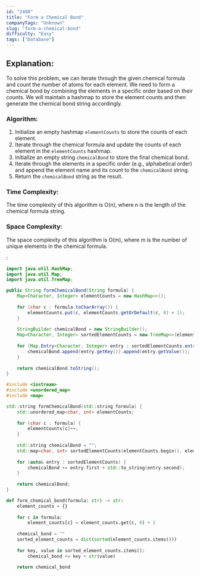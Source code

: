 ```yaml
---
id: "2480"
title: "Form a Chemical Bond"
companyTags: "Unknown"
slug: "form-a-chemical-bond"
difficulty: "Easy"
tags: ["Database"]
---
```


## Explanation:
To solve this problem, we can iterate through the given chemical formula and count the number of atoms for each element. We need to form a chemical bond by combining the elements in a specific order based on their counts. We will maintain a hashmap to store the element counts and then generate the chemical bond string accordingly.

### Algorithm:
1. Initialize an empty hashmap `elementCounts` to store the counts of each element.
2. Iterate through the chemical formula and update the counts of each element in the `elementCounts` hashmap.
3. Initialize an empty string `chemicalBond` to store the final chemical bond.
4. Iterate through the elements in a specific order (e.g., alphabetical order) and append the element name and its count to the `chemicalBond` string.
5. Return the `chemicalBond` string as the result.

### Time Complexity:
The time complexity of this algorithm is O(n), where n is the length of the chemical formula string.

### Space Complexity:
The space complexity of this algorithm is O(m), where m is the number of unique elements in the chemical formula.

:

```java
import java.util.HashMap;
import java.util.Map;
import java.util.TreeMap;

public String formChemicalBond(String formula) {
    Map<Character, Integer> elementCounts = new HashMap<>();
    
    for (char c : formula.toCharArray()) {
        elementCounts.put(c, elementCounts.getOrDefault(c, 0) + 1);
    }
    
    StringBuilder chemicalBond = new StringBuilder();
    Map<Character, Integer> sortedElementCounts = new TreeMap<>(elementCounts);
    
    for (Map.Entry<Character, Integer> entry : sortedElementCounts.entrySet()) {
        chemicalBond.append(entry.getKey()).append(entry.getValue());
    }
    
    return chemicalBond.toString();
}
```

```cpp
#include <iostream>
#include <unordered_map>
#include <map>

std::string formChemicalBond(std::string formula) {
    std::unordered_map<char, int> elementCounts;
    
    for (char c : formula) {
        elementCounts[c]++;
    }
    
    std::string chemicalBond = "";
    std::map<char, int> sortedElementCounts(elementCounts.begin(), elementCounts.end());
    
    for (auto& entry : sortedElementCounts) {
        chemicalBond += entry.first + std::to_string(entry.second);
    }
    
    return chemicalBond;
}
```

```python
def form_chemical_bond(formula: str) -> str:
    element_counts = {}
    
    for c in formula:
        element_counts[c] = element_counts.get(c, 0) + 1
    
    chemical_bond = ""
    sorted_element_counts = dict(sorted(element_counts.items()))
    
    for key, value in sorted_element_counts.items():
        chemical_bond += key + str(value)
    
    return chemical_bond
```
